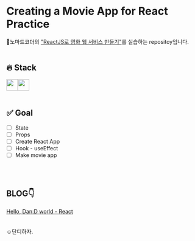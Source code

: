 # Creating a Movie App for React Practice

📍노마드코더의 ["ReactJS로 영화 웹 서비스 만들기"](https://nomadcoders.co/react-for-beginners/lobby)를 실습하는 repositoy입니다.
<br>
<br>

## 🔥 Stack

<img height="30" src="https://img.shields.io/badge/React-black?style=for-the-badge&logo=React&logoColor=#61DAFB"/><img height="30" src="https://img.shields.io/badge/Javascript-black?style=for-the-badge&logo=Javascript&logoColor=F7DF1E"/>
<br>
<br>

## ✅ Goal

- [ ] State
- [ ] Props
- [ ] Create React App
- [ ] Hook - useEffect
- [ ] Make movie app

<br>
<br>

## BLOG👇

[Hello, Dan:D world - React](https://kangdanne.tistory.com/category/D.evelop/React)
<br>
<br>
<br>
☺︎단디하자.
